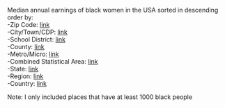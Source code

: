 Median annual earnings of black women in the USA sorted in descending order by:  
-Zip Code: [link](zipcode)  
-City/Town/CDP: [link](cityTownCDP)  
-School District: [link](schoolDistrict)  
-County: [link](county)  
-Metro/Micro: [link](metroMicro)  
-Combined Statistical Area: [link](combinedStatisticalArea)  
-State: [link](state)  
-Region: [link](region)  
-Country: [link](country)  

Note: I only included places that have at least 1000 black people